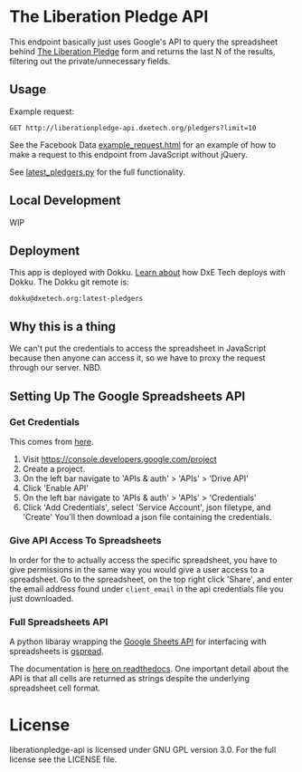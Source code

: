 The Liberation Pledge API
=========================
This endpoint basically just uses Google's API to query the spreadsheet behind [The Liberation Pledge](http://liberationpledge.com/) form and returns the last N of the results, filtering out the private/unnecessary fields.

Usage
-----
Example request:

```
GET http://liberationpledge-api.dxetech.org/pledgers?limit=10
```

See the Facebook Data [example_request.html](example_request.html) for an example of how to make a request to this endpoint from JavaScript without jQuery.

See [latest_pledgers.py](latest_pledgers.py) for the full functionality.

Local Development
-----------------
WIP

Deployment
----------
This app is deployed with Dokku. [Learn about](https://github.com/directactioneverywhere/dxe-learn2dokku) how DxE Tech deploys with Dokku. The Dokku git remote is:

    dokku@dxetech.org:latest-pledgers

Why this is a thing
-------------------
We can't put the credentials to access the spreadsheet in JavaScript because then anyone can access it, so we have to proxy the request through our server. NBD.


Setting Up The Google Spreadsheets API
--------------------------------------
### Get Credentials
This comes from [here](https://pip.pypa.io/en/latest/installing.html).

1. Visit https://console.developers.google.com/project
2. Create a project.
3. On the left bar navigate to 'APIs & auth' > 'APIs' > 'Drive API'
4. Click 'Enable API'
5. On the left bar navigate to 'APIs & auth' > 'APIs' > 'Credentials'
6. Click 'Add Credentials', select 'Service Account', json filetype, and 'Create'
   You'll then download a json file containing the credentials.

### Give API Access To Spreadsheets
In order for the to actually access the specific spreadsheet, you have to give permissions in the same way you would give a user access to a spreadsheet. Go to the spreadsheet, on the top right click 'Share', and enter the email address found under `client_email` in the api credentials
file you just downloaded.

### Full Spreadsheets API
A python libaray wrapping the [Google Sheets API](https://developers.google.com/google-apps/spreadsheets/?hl=en) for interfacing with spreadsheets is [gspread](https://github.com/burnash/gspread).

The documentation is [here on readthedocs](http://gspread.readthedocs.org/en/latest/index.html). One important detail about the API is that all cells are returned as strings despite the underlying spreadsheet cell format.

License
=======
liberationpledge-api is licensed under GNU GPL version 3.0. For the full license see the LICENSE file.
